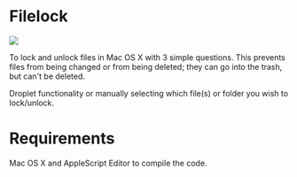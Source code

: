 Filelock
========
<img src="https://raw.github.com/xeoron/Filelock/master/filelock_screenshot.png"/>

To lock and unlock files in Mac OS X with 3 simple questions. This prevents files from being changed or 
from being deleted; they can go into the trash, but can't be deleted.

Droplet functionality or manually selecting which file(s) or folder you wish to lock/unlock.

Requirements
========
Mac OS X and AppleScript Editor to compile the code.
